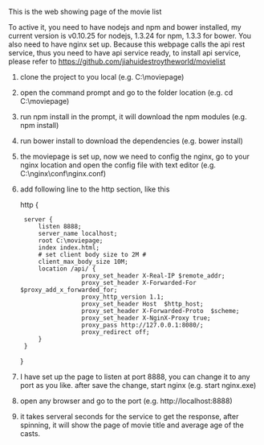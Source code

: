 This is the web showing page of the movie list

To active it, you need to have nodejs and npm and bower installed, my current version is v0.10.25 for nodejs, 1.3.24 for npm, 1.3.3 for bower. You also need to have nginx set up. Because this webpage calls the api rest service, thus you need to have api service ready, to install api service, please refer to https://github.com/jiahuidestroytheworld/movielist

1. clone the project to you local (e.g. C:\moviepage)

2. open the command prompt and go to the folder location (e.g. cd C:\moviepage)

3. run npm install in the prompt, it will download the npm modules (e.g. npm install)

4. run bower install to download the dependencies (e.g. bower install)

5. the moviepage is set up, now we need to config the nginx, go to your nginx location and open the config file with text editor (e.g. C:\nginx\conf\nginx.conf)

6. add following line to the http section, like this

	http	{

		server {		
			listen 8888;
			server_name localhost;
			root C:\moviepage;
			index index.html;
			# set client body size to 2M #
			client_max_body_size 10M;
			location /api/ {
                		proxy_set_header X-Real-IP $remote_addr;
                		proxy_set_header X-Forwarded-For $proxy_add_x_forwarded_for;
                		proxy_http_version 1.1;
                		proxy_set_header Host  $http_host;
                		proxy_set_header X-Forwarded-Proto  $scheme;
                		proxy_set_header X-NginX-Proxy true;
                		proxy_pass http://127.0.0.1:8080/;
                		proxy_redirect off;
			}
		}
	}
	
7. I have set up the page to listen at port 8888, you can change it to any port as you like. after save the change, start nginx (e.g. start nginx.exe)

8. open any browser and go to the port (e.g. http://localhost:8888)

9. it takes serveral seconds for the service to get the response, after spinning, it will show the page of movie title and average age of the casts.
